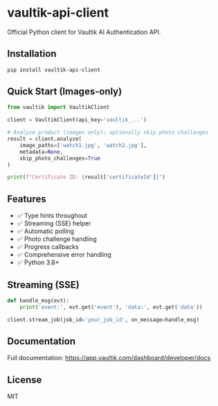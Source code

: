 # vaultik-api-client

Official Python client for Vaultik AI Authentication API.

## Installation

```bash
pip install vaultik-api-client
```

## Quick Start (Images-only)

```python
from vaultik import VaultikClient

client = VaultikClient(api_key='vaultik_...')

# Analyze product (images only); optionally skip photo challenges
result = client.analyze(
    image_paths=['watch1.jpg', 'watch2.jpg'],
    metadata=None,
    skip_photo_challenges=True
)

print(f"Certificate ID: {result['certificateId']}")
```

## Features

- ✅ Type hints throughout
- ✅ Streaming (SSE) helper
- ✅ Automatic polling
- ✅ Photo challenge handling
- ✅ Progress callbacks
- ✅ Comprehensive error handling
- ✅ Python 3.8+

## Streaming (SSE)

```python
def handle_msg(evt):
    print('event:', evt.get('event'), 'data:', evt.get('data'))

client.stream_job(job_id='your_job_id', on_message=handle_msg)
```

## Documentation

Full documentation: https://app.vaultik.com/dashboard/developer/docs

## License

MIT
